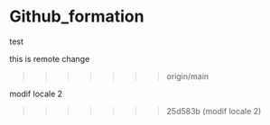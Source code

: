 # Github_formation
test

this is remote change
>>>>>>> origin/main

modif locale 2
>>>>>>> 25d583b (modif locale 2)
